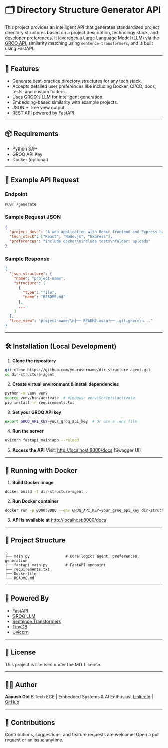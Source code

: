 # 🗂️ Directory Structure Generator API

This project provides an intelligent API that generates standardized project directory structures based on a project description, technology stack, and developer preferences. It leverages a Large Language Model (LLM) via the [GROQ API](https://groq.com/), similarity matching using `sentence-transformers`, and is built using FastAPI.

---

## 🚀 Features

- Generate best-practice directory structures for any tech stack.
- Accepts detailed user preferences like including Docker, CI/CD, docs, tests, and custom folders.
- Uses GROQ's LLM for intelligent generation.
- Embedding-based similarity with example projects.
- JSON + Tree view output.
- REST API powered by FastAPI.

---

## 📦 Requirements

- Python 3.9+
- GROQ API Key
- Docker (optional)

---

## 🧪 Example API Request

### Endpoint
`POST /generate`

### Sample Request JSON

```json
{
  "project_desc": "A web application with React frontend and Express backend",
  "tech_stack": ["React", "Node.js", "Express"],
  "preferences": "include docker\ninclude tests\nfolder: uploads"
}
````

### Sample Response

```json
{
  "json_structure": {
    "name": "project-name",
    "structure": [
      {
        "type": "file",
        "name": "README.md"
      },
      ...
    ]
  },
  "tree_view": "project-name/\n├── README.md\n├── .gitignore\n..."
}
```

---

## 🛠️ Installation (Local Development)

1. **Clone the repository**

```bash
git clone https://github.com/yourusername/dir-structure-agent.git
cd dir-structure-agent
```

2. **Create virtual environment & install dependencies**

```bash
python -m venv venv
source venv/bin/activate  # Windows: venv\Scripts\activate
pip install -r requirements.txt
```

3. **Set your GROQ API key**

```bash
export GROQ_API_KEY=your_groq_api_key  # Or use a .env file
```

4. **Run the server**

```bash
uvicorn fastapi_main:app --reload
```

5. **Access the API**
   Visit: [http://localhost:8000/docs](http://localhost:8000/docs) (Swagger UI)

---

## 🐳 Running with Docker

1. **Build Docker image**

```bash
docker build -t dir-structure-agent .
```

2. **Run Docker container**

```bash
docker run -p 8000:8000 --env GROQ_API_KEY=your_groq_api_key dir-structure-agent
```

3. **API is available at**
   [http://localhost:8000/docs](http://localhost:8000/docs)

---

## 📁 Project Structure

```
.
├── main.py                # Core logic: agent, preferences, generation
├── fastapi_main.py        # FastAPI endpoint
├── requirements.txt
├── Dockerfile
└── README.md
```

---

## 🧠 Powered By

* [FastAPI](https://fastapi.tiangolo.com/)
* [GROQ LLM](https://groq.com/)
* [Sentence Transformers](https://www.sbert.net/)
* [TinyDB](https://tinydb.readthedocs.io/)
* [Uvicorn](https://www.uvicorn.org/)

---

## 📝 License

This project is licensed under the MIT License.

---

## 🙋‍♂️ Author

**Aayush Gid**
B.Tech ECE | Embedded Systems & AI Enthusiast
[LinkedIn](https://linkedin.com/in/your-profile) | [GitHub](https://github.com/yourusername)

---

## 🤝 Contributions

Contributions, suggestions, and feature requests are welcome!
Open a pull request or an issue anytime.